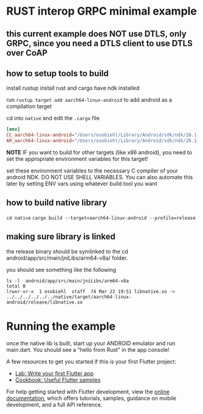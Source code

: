# RUST interop GRPC minimal example

## this current example does NOT use DTLS, only GRPC, since you need a DTLS client to use DTLS over CoAP

## how to setup tools to build

install rustup
install rust and cargo
have ndk installed

run `rustup target add aarch64-linux-android` to add android as a compilation target

cd into `native` and edit the `.cargo` file 


```toml
[env]
CC_aarch64-linux-android="/Users/osobiehl/Library/Android/sdk/ndk/26.1.10909125/toolchains/llvm/prebuilt/darwin-x86_64/bin/aarch64-linux-android30-clang"
AR_aarch64-linux-android="/Users/osobiehl/Library/Android/sdk/ndk/26.1.10909125/toolchains/llvm/prebuilt/darwin-x86_64/bin/aarch64-linux-android-ar"
```
**NOTE**
IF you want to build for other targets (like x86 android), you need to set the appropriate environment variables for this target!


set these environment variables to the necessary C compiler of your android NDK. DO NOT USE SHELL VARIABLES. You can also automate this later by setting ENV vars using whatever build tool you want


## how to build native library

`cd native`
`cargo build --target=aarch64-linux-android --profile=release`

## making sure library is linked
the release binary should be symlinked to the cd android/app/src/main/jniLibs/arm64-v8a/ folder. 

you should see something like the following
```shell
ls -l  android/app/src/main/jniLibs/arm64-v8a 
total 0
lrwxr-xr-x  1 osobiehl  staff  74 Mar 22 19:51 libnative.so -> ../../../../../../native/target/aarch64-linux-android/release/libnative.so

```

# Running the example

once the native lib is built, start up your ANDROID emulator and run main.dart. You should see a "hello from Rust" in the app console!


A few resources to get you started if this is your first Flutter project:

- [Lab: Write your first Flutter app](https://docs.flutter.dev/get-started/codelab)
- [Cookbook: Useful Flutter samples](https://docs.flutter.dev/cookbook)

For help getting started with Flutter development, view the
[online documentation](https://docs.flutter.dev/), which offers tutorials,
samples, guidance on mobile development, and a full API reference.
